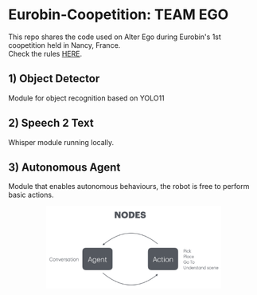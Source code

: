 # Eurobin-Coopetition: TEAM EGO
This repo shares the code used on Alter Ego during Eurobin's 1st coopetition held in Nancy, France. \
Check the rules [HERE](https://www.eurobin-project.eu/images/2024/euROBIN_Nancy_Coopetition_RuleBook.pdf).

## 1) Object Detector
Module for object recognition based on YOLO11

## 2) Speech 2 Text
Whisper module running locally. 

## 3) Autonomous Agent
Module that enables autonomous behaviours, the robot is free to perform basic actions.

<p align="center">
    <img src=".media/graph.png" alt="Description of Image" width="70%">
</p>



